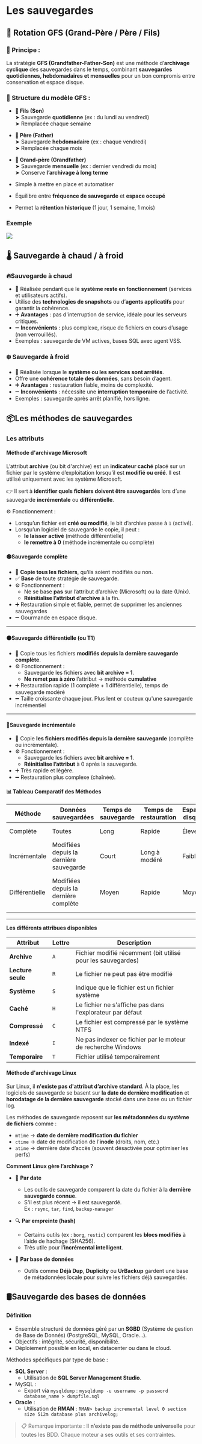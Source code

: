 # Les sauvegardes

## 🔁 Rotation GFS (Grand-Père / Père / Fils)

### 🧠 Principe :

La stratégie **GFS (Grandfather-Father-Son)** est une méthode d’**archivage cyclique** des sauvegardes dans le temps, combinant **sauvegardes quotidiennes, hebdomadaires et mensuelles** pour un bon compromis entre conservation et espace disque.
### 🧩 Structure du modèle GFS :

- **👦 Fils (Son)**  
    ➤ Sauvegarde **quotidienne** (ex : du lundi au vendredi)  
    ➤ Remplacée chaque semaine
    
- **👨 Père (Father)**  
    ➤ Sauvegarde **hebdomadaire** (ex : chaque vendredi)  
    ➤ Remplacée chaque mois
    
- **👴 Grand-père (Grandfather)**  
    ➤ Sauvegarde **mensuelle** (ex : dernier vendredi du mois)  
    ➤ Conserve **l’archivage à long terme**

- Simple à mettre en place et automatiser
- Équilibre entre **fréquence de sauvegarde** et **espace occupé**
- Permet la **rétention historique** (1 jour, 1 semaine, 1 mois)

### Exemple 

<img src="Backup/images/image.png">

## 🌡️ Sauvegarde à chaud / à froid

<!-- tabs:start --> 

###  **🔥Sauvegarde à chaud**

- 📌 Réalisée pendant que le **système reste en fonctionnement** (services et utilisateurs actifs).
- Utilise des **technologies de snapshots** ou d’**agents applicatifs** pour garantir la cohérence.
- ➕ **Avantages** : pas d'interruption de service, idéale pour les serveurs critiques.
- ➖ **Inconvénients** : plus complexe, risque de fichiers en cours d’usage (non verrouillés).
- Exemples : sauvegarde de VM actives, bases SQL avec agent VSS.

###  **❄️ Sauvegarde à froid**

- 📌 Réalisée lorsque le **système ou les services sont arrêtés**.
- Offre une **cohérence totale des données**, sans besoin d’agent.
- ➕ **Avantages** : restauration fiable, moins de complexité.
- ➖ **Inconvénients** : nécessite une **interruption temporaire** de l’activité.
- Exemples : sauvegarde après arrêt planifié, hors ligne.

<!-- tabs:end --> 

## 📦Les méthodes de sauvegardes

### Les attributs

<!-- tabs:start --> 

#### **Méthode d'archivage Microsoft**

L’attribut **archive** (ou bit d'archive) est un **indicateur caché** placé sur un fichier par le système d’exploitation lorsqu’il est **modifié ou créé**. Il est utilisé uniquement avec les système Microsoft.

👉 Il sert à **identifier quels fichiers doivent être sauvegardés** lors d’une sauvegarde **incrémentale** ou **différentielle**.

⚙️ Fonctionnement : 
- Lorsqu’un fichier est **créé ou modifié**, le bit d’archive passe à `1` (activé).
- Lorsqu’un logiciel de sauvegarde le copie, il peut :
    - **le laisser activé** (méthode différentielle)
    - **le remettre à 0** (méthode incrémentale ou complète)

<!-- tabs:start --> 

####  **🟢Sauvegarde complète**

- 🔁 **Copie tous les fichiers**, qu’ils soient modifiés ou non.
- ✅ **Base** de toute stratégie de sauvegarde.
- ⚙️ Fonctionnement :
    - Ne se base **pas** sur l’attribut d’archive (Microsoft) ou la date (Unix).
    - **Réinitialise l’attribut d’archive** à la fin.
- ➕ Restauration simple et fiable, permet de supprimer les anciennes sauvegardes
- ➖ Gourmande en espace disque.
---

####  **🟠Sauvegarde différentielle (ou T1)**

- 🔁 Copie tous les fichiers **modifiés depuis la dernière sauvegarde complète**.
- ⚙️ Fonctionnement :
    - Sauvegarde les fichiers avec **bit archive = 1**.
    - **Ne remet pas à zéro** l’attribut → méthode **cumulative**
- ➕ Restauration rapide (1 complète + 1 différentielle), temps de sauvegarde modéré
- ➖ Taille croissante chaque jour. Plus lent er couteux qu'une sauvegarde incrémentiel
---

####  **🔵Sauvegarde incrémentale**

- 🔁 Copie **les fichiers modifiés depuis la dernière sauvegarde** (complète ou incrémentale).
- ⚙️ Fonctionnement :
    - Sauvegarde les fichiers avec **bit archive = 1**.
    - **Réinitialise l’attribut** à 0 après la sauvegarde.
- ➕ Très rapide et légère.
- ➖ Restauration plus complexe (chaînée).

####  **📊 Tableau Comparatif des Méthodes**

| Méthode        | Données sauvegardées                    | Temps de sauvegarde | Temps de restauration | Espace disque | Avantages                    | Limites                                   |
| -------------- | --------------------------------------- | ------------------- | --------------------- | ------------- | ---------------------------- | ----------------------------------------- |
| Complète       | Toutes                                  | Long                | Rapide                | Élevé         | Fiabilité, simplicité        | Gourmande en espace                       |
| Incrémentale   | Modifiées depuis la dernière sauvegarde | Court               | Long à modéré         | Faible        | Gain de temps et d’espace    | Restauration complexe                     |
| Différentielle | Modifiées depuis la dernière complète   | Moyen               | Rapide                | Moyen         | Compromis fiabilité/rapidité | Volume de données croissant avec le temps |
<!-- tabs:end --> 

---
**Les différents attribues disponibles**

| Attribut          | Lettre | Description                                                  |
| ----------------- | ------ | ------------------------------------------------------------ |
| **Archive**       | `A`    | Fichier modifié récemment (bit utilisé pour les sauvegardes) |
| **Lecture seule** | `R`    | Le fichier ne peut pas être modifié                          |
| **Système**       | `S`    | Indique que le fichier est un fichier système                |
| **Caché**         | `H`    | Le fichier ne s'affiche pas dans l'explorateur par défaut    |
| **Compressé**     | `C`    | Le fichier est compressé par le système NTFS                 |
| **Indexé**        | `I`    | Ne pas indexer ce fichier par le moteur de recherche Windows |
| **Temporaire**    | `T`    | Fichier utilisé temporairement                               |
#### **Méthode d'archivage Linux**

Sur Linux, il **n'existe pas d'attribut d’archive standard**. À la place, les logiciels de sauvegarde se basent sur **la date de dernière modification** et **horodatage de la dernière sauvegarde** stocké dans une base ou un fichier log.

Les méthodes de sauvegarde reposent sur **les métadonnées du système de fichiers** comme :
- `mtime` → **date de dernière modification du fichier**
- `ctime` → date de modification de l’**inode** (droits, nom, etc.)
- `atime` → dernière date d’accès (souvent désactivée pour optimiser les perfs)

**Comment Linux gère l’archivage ?**

- 🧮 **Par date**
	- Les outils de sauvegarde comparent la date du fichier à la **dernière sauvegarde connue**.
	- S'il est plus récent → il est sauvegardé.  
	    Ex : `rsync`, `tar`, `find`, `backup-manager`  
      
- 🔍 **Par empreinte (hash)**
	- Certains outils (ex : `borg`, `restic`) comparent les **blocs modifiés** à l’aide de hachage (SHA256).
	- Très utile pour l’**incrémental intelligent**.  
      
- 📄 **Par base de données**
	- Outils comme **Déjà Dup**, **Duplicity** ou **UrBackup** gardent une base de métadonnées locale pour suivre les fichiers déjà sauvegardés.

<!-- tabs:end --> 


## 🛢️Sauvegarde des bases de données 

#### Définition
- Ensemble structuré de données géré par un **SGBD** (Système de gestion de Base de Donnés) (PostgreSQL, MySQL, Oracle…). 
- Objectifs : intégrité, sécurité, disponibilité.
- Déploiement possible en local, en datacenter ou dans le cloud.

Méthodes spécifiques par type de base :
- **SQL Server** :
	- Utilisation de **SQL Server Management Studio**.
- MySQL : 
	- Export via `mysqldump` : ``mysqldump -u username -p password database_name > dumpfile.sql``
- **Oracle** :
	- Utilisation de **RMAN** : ``RMAN> backup incremental level 0 section size 512m database plus archivelog;``

>📋 Remarque importante : Il **n’existe pas de méthode universelle** pour toutes les BDD. Chaque moteur a ses outils et ses contraintes.
